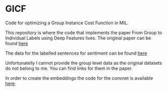 # GICF
Code for optimizing a Group Instance Cost Function in MIL.

This repository is where the code that implements the paper From Group to Individual Labels using Deep Features lives.
The original paper can be found [here](http://dkotzias.com/papers/GICF.pdf)

The data for the labelled sentences for sentiment can be found [here](https://archive.ics.uci.edu/ml/datasets/Sentiment+Labelled+Sentences)

Unfortunatelly I cannot provide the group level data as the original datasets do not belong to me. You can find links for them in the paper. 

In order to create the embeddings the code for the convnet is available [here](https://github.com/mdenil/txtnets).
